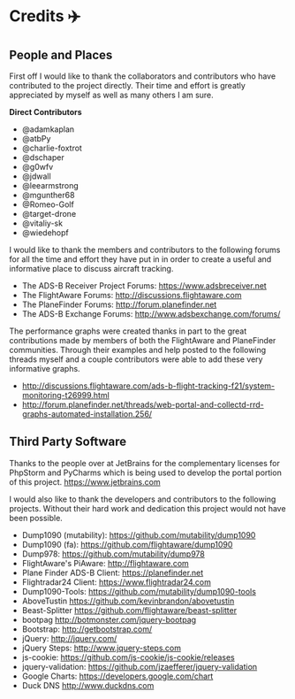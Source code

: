 # Credits :airplane:

## People and Places

First off I would like to thank the collaborators and contributors who have contributed to the project
directly. Their time and effort is greatly appreciated by myself as well as many others I am sure.

**Direct Contributors**

* @adamkaplan
* @atbPy
* @charlie-foxtrot
* @dschaper
* @g0wfv
* @jdwall
* @leearmstrong
* @mgunther68
* @Romeo-Golf
* @target-drone
* @vitaliy-sk
* @wiedehopf

I would like to thank the members and contributors to the following forums for all the time and effort
they have put in in order to create a useful and informative place to discuss aircraft tracking.

* The ADS-B Receiver Project Forums:  https://www.adsbreceiver.net
* The FlightAware Forums:             http://discussions.flightaware.com
* The PlaneFinder Forums:             http://forum.planefinder.net
* The ADS-B Exchange Forums:          http://www.adsbexchange.com/forums/

The performance graphs were created thanks in part to the great contributions made by members of both
the FlightAware and PlaneFinder communities. Through their examples and help posted to the following
threads myself and a couple contributors were able to add these very informative graphs.

* http://discussions.flightaware.com/ads-b-flight-tracking-f21/system-monitoring-t26999.html
* http://forum.planefinder.net/threads/web-portal-and-collectd-rrd-graphs-automated-installation.256/

## Third Party Software

Thanks to the people over at JetBrains for the complementary licenses for PhpStorm and PyCharms which
is being used to develop the portal portion of this project. https://www.jetbrains.com

I would also like to thank the developers and contributors to the following projects. Without their
hard work and dedication this project would not have been possible.

* Dump1090 (mutability):      https://github.com/mutability/dump1090
* Dump1090 (fa):              https://github.com/flightaware/dump1090
* Dump978:                    https://github.com/mutability/dump978
* FlightAware's PiAware:      http://flightaware.com
* Plane Finder ADS-B Client:  https://planefinder.net
* Flightradar24 Client:       https://www.flightradar24.com
* Dump1090-Tools:             https://github.com/mutability/dump1090-tools
* AboveTustin                 https://github.com/kevinbrandon/abovetustin
* Beast-Splitter              https://github.com/flightaware/beast-splitter
* bootpag                     http://botmonster.com/jquery-bootpag
* Bootstrap:                  http://getbootstrap.com/
* jQuery:                     http://jquery.com/
* jQuery Steps:               http://www.jquery-steps.com
* js-cookie:                  https://github.com/js-cookie/js-cookie/releases
* jquery-validation:          https://github.com/jzaefferer/jquery-validation
* Google Charts:              https://developers.google.com/chart
* Duck DNS                    http://www.duckdns.com
